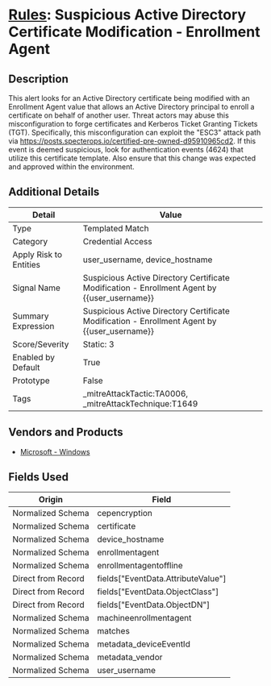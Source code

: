 # [Rules](README.md): Suspicious Active Directory Certificate Modification - Enrollment Agent

## Description
This alert looks for an Active Directory certificate being modified with an Enrollment Agent value that allows an Active Directory principal to enroll a certificate on behalf of another user. Threat actors may abuse this misconfiguration to forge certificates and Kerberos Ticket Granting Tickets (TGT). Specifically, this misconfiguration can exploit the "ESC3" attack path via https://posts.specterops.io/certified-pre-owned-d95910965cd2. If this event is deemed suspicious, look for authentication events (4624) that utilize this certificate template. Also ensure that this change was expected and approved within the environment.

## Additional Details
|Detail|Value|
|----|----|
|Type|Templated Match|
|Category|Credential Access|
|Apply Risk to Entities|user_username, device_hostname|
|Signal Name|Suspicious Active Directory Certificate Modification - Enrollment Agent by {{user_username}}|
|Summary Expression|Suspicious Active Directory Certificate Modification - Enrollment Agent by {{user_username}}|
|Score/Severity|Static: 3|
|Enabled by Default|True|
|Prototype|False|
|Tags|_mitreAttackTactic:TA0006, _mitreAttackTechnique:T1649|
## Vendors and Products
- [Microsoft - Windows](../products/1ff7546c-cb36-4a24-87f7-89d2cecc5761.md)


## Fields Used

|Origin|Field|
|----|----|
|Normalized Schema|cepencryption|
|Normalized Schema|certificate|
|Normalized Schema|device_hostname|
|Normalized Schema|enrollmentagent|
|Normalized Schema|enrollmentagentoffline|
|Direct from Record|fields["EventData.AttributeValue"]|
|Direct from Record|fields["EventData.ObjectClass"]|
|Direct from Record|fields["EventData.ObjectDN"]|
|Normalized Schema|machineenrollmentagent|
|Normalized Schema|matches|
|Normalized Schema|metadata_deviceEventId|
|Normalized Schema|metadata_vendor|
|Normalized Schema|user_username|


